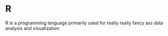 # R

R is a programming language primarily used for  really really fancy ass data analysis and visualization.
